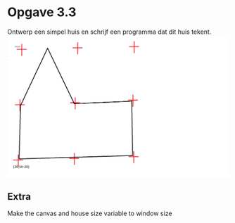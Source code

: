 # Opgave 3.3
Ontwerp een simpel huis en schrijf een programma dat dit huis tekent.
![alt text](./house.png)
## Extra
Make the canvas and house size variable to window size
